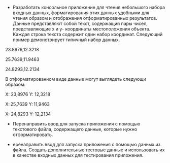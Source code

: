 - Разработать консольное приложение для чтения небольшого набора входных данных, 
форматирования этих данных удобными для чтения образом и отображения отформатированных результатов. 
Данные представляют собой текст, содержащий пары чисел, представляющие х и у- координаты местоположения объекта. 
Каждая строка текста содержит один набор координат. Следующий пример демонстрирует типичный набор данных.  

23.8976,12.3218

25.7639,11.9463

24.8293,12.2134

В отформатированном виде данные могут выглядеть следующи образом: 

X: 23,8976 Y: 12,3218

X: 25,7639 Y: 11,9463

X: 24,8293 Y: 12,2134

- Перенаправить ввод для запуска приложения с помощью текстового файла, содержащего данные, которые нужно отформатировать. 

- еренаправить ввод для запуска приложения с помощью данных из файла. 
Создать дополнительные тестовые данные и использовать их в качестве входных данных для тестирования приложения. 
